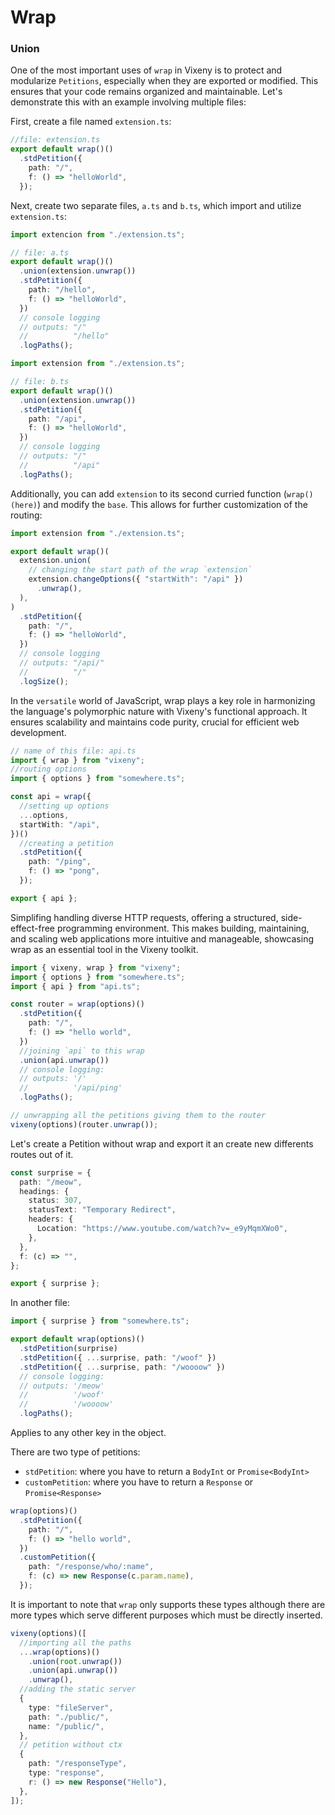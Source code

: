 <head>
    <link rel="stylesheet" href="/css/prism.css">
    <link rel="stylesheet" href="/css/main.css">
    <script src="/mjs/docs.mjs" type="module"></script>
</head>

# Wrap

### Union

One of the most important uses of `wrap` in Vixeny is to protect and modularize
`Petitions`, especially when they are exported or modified. This ensures that
your code remains organized and maintainable. Let's demonstrate this with an
example involving multiple files:

First, create a file named `extension.ts`:

```ts
//file: extension.ts
export default wrap()()
  .stdPetition({
    path: "/",
    f: () => "helloWorld",
  });
```

Next, create two separate files, `a.ts` and `b.ts`, which import and utilize
`extension.ts`:

```ts
import extencion from "./extension.ts";

// file: a.ts
export default wrap()()
  .union(extension.unwrap())
  .stdPetition({
    path: "/hello",
    f: () => "helloWorld",
  })
  // console logging
  // outputs: "/"
  //          "/hello"
  .logPaths();
```

```ts
import extension from "./extension.ts";

// file: b.ts
export default wrap()()
  .union(extension.unwrap())
  .stdPetition({
    path: "/api",
    f: () => "helloWorld",
  })
  // console logging
  // outputs: "/"
  //          "/api"
  .logPaths();
```

Additionally, you can add `extension` to its second curried function
(`wrap()(here)`) and modify the `base`. This allows for further customization of
the routing:

```ts
import extension from "./extension.ts";

export default wrap()(
  extension.union(
    // changing the start path of the wrap `extension`
    extension.changeOptions({ "startWith": "/api" })
      .unwrap(),
  ),
)
  .stdPetition({
    path: "/",
    f: () => "helloWorld",
  })
  // console logging
  // outputs: "/api/"
  //          "/"
  .logSize();
```

<Heading title="Introduction to wrap" size="2" />

In the `versatile` world of JavaScript, wrap plays a key role in harmonizing the
language's polymorphic nature with Vixeny's functional approach. It ensures
scalability and maintains code purity, crucial for efficient web development.

```ts
// name of this file: api.ts
import { wrap } from "vixeny";
//routing options
import { options } from "somewhere.ts";

const api = wrap({
  //setting up options
  ...options,
  startWith: "/api",
})()
  //creating a petition
  .stdPetition({
    path: "/ping",
    f: () => "pong",
  });

export { api };
```

Simplifing handling diverse HTTP requests, offering a structured,
side-effect-free programming environment. This makes building, maintaining, and
scaling web applications more intuitive and manageable, showcasing wrap as an
essential tool in the Vixeny toolkit.

```ts
import { vixeny, wrap } from "vixeny";
import { options } from "somewhere.ts";
import { api } from "api.ts";

const router = wrap(options)()
  .stdPetition({
    path: "/",
    f: () => "hello world",
  })
  //joining `api` to this wrap
  .union(api.unwrap())
  // console logging:
  // outputs: '/'
  //          '/api/ping'
  .logPaths();

// unwrapping all the petitions giving them to the router
vixeny(options)(router.unwrap());
```

<Heading title="Working with petitions" size="2" />

Let's create a Petition without wrap and export it an create new differents
routes out of it.

```ts
const surprise = {
  path: "/meow",
  headings: {
    status: 307,
    statusText: "Temporary Redirect",
    headers: {
      Location: "https://www.youtube.com/watch?v=_e9yMqmXWo0",
    },
  },
  f: (c) => "",
};

export { surprise };
```

In another file:

```ts
import { surprise } from "somewhere.ts";

export default wrap(options)()
  .stdPetition(surprise)
  .stdPetition({ ...surprise, path: "/woof" })
  .stdPetition({ ...surprise, path: "/woooow" })
  // console logging:
  // outputs: '/meow'
  //          '/woof'
  //          '/woooow'
  .logPaths();
```

Applies to any other key in the object.

<Heading title="Petitions types in wrap" size="2" />

There are two type of petitions:

- `stdPetition`: where you have to return a `BodyInt` or `Promise<BodyInt>`
- `customPetition`: where you have to return a `Response` or `Promise<Response>`

```ts
wrap(options)()
  .stdPetition({
    path: "/",
    f: () => "hello world",
  })
  .customPetition({
    path: "/response/who/:name",
    f: (c) => new Response(c.param.name),
  });
```

It is important to note that `wrap` only supports these types although there are
more types which serve different purposes which must be directly inserted.

```ts
vixeny(options)([
  //importing all the paths
  ...wrap(options)()
    .union(root.unwrap())
    .union(api.unwrap())
    .unwrap(),
  //adding the static server
  {
    type: "fileServer",
    path: "./public/",
    name: "/public/",
  },
  // petition without ctx
  {
    path: "/responseType",
    type: "response",
    r: () => new Response("Hello"),
  },
]);
```
